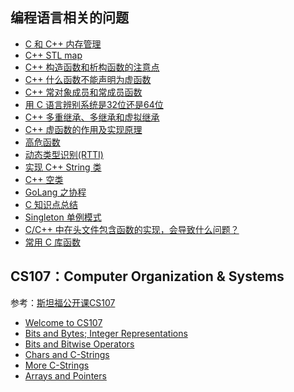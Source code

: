 ﻿## 编程语言相关的问题

* [C 和 C++ 内存管理](https://github.com/steveLauwh/The-deliberate-practice-of-software-technology/blob/master/Programing%20Language/C%20%E5%92%8C%20C%2B%2B%20%E5%86%85%E5%AD%98%E7%AE%A1%E7%90%86.md)
* [C++ STL map](https://github.com/steveLauwh/The-deliberate-practice-of-software-technology/blob/master/Programing%20Language/C%2B%2B%20STL%20map.md)
* [C++ 构造函数和析构函数的注意点](https://github.com/steveLauwh/The-deliberate-practice-of-software-technology/blob/master/Programing%20Language/C%2B%2B%20%E6%9E%84%E9%80%A0%E5%87%BD%E6%95%B0%E5%92%8C%E6%9E%90%E6%9E%84%E5%87%BD%E6%95%B0%E7%9A%84%E6%B3%A8%E6%84%8F%E7%82%B9.md)
* [C++ 什么函数不能声明为虚函数](https://github.com/steveLauwh/The-deliberate-practice-of-software-technology/blob/master/Programing%20Language/C%2B%2B%20%E4%BB%80%E4%B9%88%E5%87%BD%E6%95%B0%E4%B8%8D%E8%83%BD%E5%A3%B0%E6%98%8E%E4%B8%BA%E8%99%9A%E5%87%BD%E6%95%B0.md)
* [C++ 常对象成员和常成员函数](https://github.com/steveLauwh/The-deliberate-practice-of-software-technology/blob/master/Programing%20Language/C%2B%2B%20%E5%B8%B8%E5%AF%B9%E8%B1%A1%E6%88%90%E5%91%98%E5%92%8C%E5%B8%B8%E6%88%90%E5%91%98%E5%87%BD%E6%95%B0.md)
* [用 C 语言辨别系统是32位还是64位](https://github.com/steveLauwh/The-deliberate-practice-of-software-technology/blob/master/Programing%20Language/%E7%94%A8%20C%20%E8%AF%AD%E8%A8%80%E8%BE%A8%E5%88%AB%E7%B3%BB%E7%BB%9F%E6%98%AF32%E4%BD%8D%E8%BF%98%E6%98%AF64%E4%BD%8D.md)
* [C++ 多重继承、多继承和虚拟继承](https://github.com/steveLauwh/The-deliberate-practice-of-software-technology/blob/master/Programing%20Language/C%2B%2B%20%E5%A4%9A%E9%87%8D%E7%BB%A7%E6%89%BF%E3%80%81%E5%A4%9A%E7%BB%A7%E6%89%BF%E5%92%8C%E8%99%9A%E6%8B%9F%E7%BB%A7%E6%89%BF.md)
* [C++ 虚函数的作用及实现原理](https://github.com/steveLauwh/The-deliberate-practice-of-software-technology/blob/master/Programing%20Language/C%2B%2B%20%E8%99%9A%E5%87%BD%E6%95%B0%E7%9A%84%E4%BD%9C%E7%94%A8%E5%8F%8A%E5%AE%9E%E7%8E%B0%E5%8E%9F%E7%90%86.md)
* [高危函数](https://github.com/steveLauwh/The-deliberate-practice-of-software-technology/blob/master/Programing%20Language/%E9%AB%98%E5%8D%B1%E5%87%BD%E6%95%B0.md)
* [动态类型识别(RTTI)](https://github.com/steveLauwh/The-deliberate-practice-of-software-technology/blob/master/Programing%20Language/%E5%8A%A8%E6%80%81%E7%B1%BB%E5%9E%8B%E8%AF%86%E5%88%AB(RTTI).md)
* [实现 C++ String 类](https://github.com/steveLauwh/The-deliberate-practice-of-software-technology/blob/master/Programing%20Language/%E5%AE%9E%E7%8E%B0%20C%2B%2B%20String%20%E7%B1%BB.md)
* [C++ 空类](https://github.com/steveLauwh/The-deliberate-practice-of-software-technology/blob/master/Programing%20Language/C%2B%2B%20%E7%A9%BA%E7%B1%BB.md)
* [GoLang 之协程](https://github.com/steveLauwh/The-deliberate-practice-of-software-technology/blob/master/Programing%20Language/GoLang%20%E4%B9%8B%E5%8D%8F%E7%A8%8B.md)
* [C 知识点总结](https://github.com/steveLauwh/The-deliberate-practice-of-software-technology/blob/master/Programing%20Language/C%20%E7%9F%A5%E8%AF%86%E7%82%B9%E6%80%BB%E7%BB%93.md)
* [Singleton 单例模式](https://github.com/steveLauwh/The-deliberate-practice-of-software-technology/blob/master/Programing%20Language/Singleton%20%E5%8D%95%E4%BE%8B%E6%A8%A1%E5%BC%8F.md)
* [C/C++ 中在头文件包含函数的实现，会导致什么问题？](https://github.com/steveLauwh/The-deliberate-practice-of-software-technology/blob/master/Programing%20Language/C%20%E5%92%8C%20C%2B%2B%E4%B8%AD%E5%9C%A8%E5%A4%B4%E6%96%87%E4%BB%B6%E5%8C%85%E5%90%AB%E5%87%BD%E6%95%B0%E7%9A%84%E5%AE%9E%E7%8E%B0%EF%BC%8C%E4%BC%9A%E5%AF%BC%E8%87%B4%E4%BB%80%E4%B9%88%E9%97%AE%E9%A2%98.md)
* [常用 C 库函数](https://github.com/steveLauwh/The-deliberate-practice-of-software-technology/blob/master/Programing%20Language/%E5%B8%B8%E7%94%A8%20C%20%E5%BA%93%E5%87%BD%E6%95%B0.md)

## CS107：Computer Organization & Systems

参考：[斯坦福公开课CS107](https://web.stanford.edu/class/archive/cs/cs107/cs107.1206/schedule.html)

* [Welcome to CS107](https://github.com/steveLauwh/The-deliberate-practice-of-software-technology/blob/master/Programing%20Language/CS107/Lecture1.md)
* [Bits and Bytes; Integer Representations](https://github.com/steveLauwh/The-deliberate-practice-of-software-technology/blob/master/Programing%20Language/CS107/Lecture2.md)
* [Bits and Bitwise Operators](https://github.com/steveLauwh/The-deliberate-practice-of-software-technology/blob/master/Programing%20Language/CS107/Lecture3.md)
* [Chars and C-Strings](https://github.com/steveLauwh/The-deliberate-practice-of-software-technology/blob/master/Programing%20Language/CS107/Lecture4.md)
* [More C-Strings](https://github.com/steveLauwh/The-deliberate-practice-of-software-technology/blob/master/Programing%20Language/CS107/Lecture5.md)
* [Arrays and Pointers](https://github.com/steveLauwh/The-deliberate-practice-of-software-technology/blob/master/Programing%20Language/CS107/Lecture6.md)
